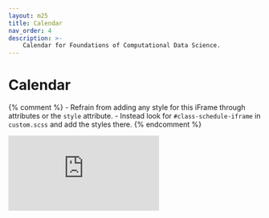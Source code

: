 ```yaml
---
layout: m25
title: Calendar
nav_order: 4
description: >-
    Calendar for Foundations of Computational Data Science.
---
```


# Calendar

{% comment %}
    - Refrain from adding any style for this iFrame through attributes or the `style` attribute.
    - Instead look for `#class-schedule-iframe` in `custom.scss` and add the styles there.
{% endcomment %}

<iframe
    id="class-schedule-iframe"
    src="https://calendar.google.com/calendar/embed?src=c_e6b7eedae7e2e955e649d27fcecebfe96608cd458e25d42052a49f71989149bd%40group.calendar.google.com&ctz=America%2FNew_York"
    frameborder="0"
    style="border-width:0"
    scrolling="no">
</iframe>
